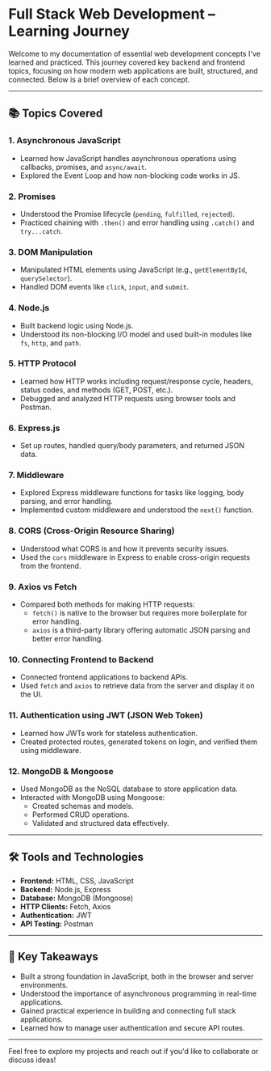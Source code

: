 # Full Stack Web Development – Learning Journey 

Welcome to my documentation of essential web development concepts I've learned and practiced. This journey covered key backend and frontend topics, focusing on how modern web applications are built, structured, and connected. Below is a brief overview of each concept.

---

## 📚 Topics Covered

### 1. **Asynchronous JavaScript**
- Learned how JavaScript handles asynchronous operations using callbacks, promises, and `async/await`.
- Explored the Event Loop and how non-blocking code works in JS.

### 2. **Promises**
- Understood the Promise lifecycle (`pending`, `fulfilled`, `rejected`).
- Practiced chaining with `.then()` and error handling using `.catch()` and `try...catch`.

### 3. **DOM Manipulation**
- Manipulated HTML elements using JavaScript (e.g., `getElementById`, `querySelector`).
- Handled DOM events like `click`, `input`, and `submit`.

### 4. **Node.js**
- Built backend logic using Node.js.
- Understood its non-blocking I/O model and used built-in modules like `fs`, `http`, and `path`.

### 5. **HTTP Protocol**
- Learned how HTTP works including request/response cycle, headers, status codes, and methods (GET, POST, etc.).
- Debugged and analyzed HTTP requests using browser tools and Postman.

### 6. **Express.js**
- Set up routes, handled query/body parameters, and returned JSON data.

### 7. **Middleware**
- Explored Express middleware functions for tasks like logging, body parsing, and error handling.
- Implemented custom middleware and understood the `next()` function.

### 8. **CORS (Cross-Origin Resource Sharing)**
- Understood what CORS is and how it prevents security issues.
- Used the `cors` middleware in Express to enable cross-origin requests from the frontend.

### 9. **Axios vs Fetch**
- Compared both methods for making HTTP requests:
  - `fetch()` is native to the browser but requires more boilerplate for error handling.
  - `axios` is a third-party library offering automatic JSON parsing and better error handling.

### 10. **Connecting Frontend to Backend**
- Connected frontend applications to backend APIs.
- Used `fetch` and `axios` to retrieve data from the server and display it on the UI.

### 11. **Authentication using JWT (JSON Web Token)**
- Learned how JWTs work for stateless authentication.
- Created protected routes, generated tokens on login, and verified them using middleware.

### 12. **MongoDB & Mongoose**
- Used MongoDB as the NoSQL database to store application data.
- Interacted with MongoDB using Mongoose:
  - Created schemas and models.
  - Performed CRUD operations.
  - Validated and structured data effectively.

---

## 🛠️ Tools and Technologies
- **Frontend:** HTML, CSS, JavaScript
- **Backend:** Node.js, Express
- **Database:** MongoDB (Mongoose)
- **HTTP Clients:** Fetch, Axios
- **Authentication:** JWT
- **API Testing:** Postman

---

## 📌 Key Takeaways
- Built a strong foundation in JavaScript, both in the browser and server environments.
- Understood the importance of asynchronous programming in real-time applications.
- Gained practical experience in building and connecting full stack applications.
- Learned how to manage user authentication and secure API routes.

---

Feel free to explore my projects and reach out if you'd like to collaborate or discuss ideas!

